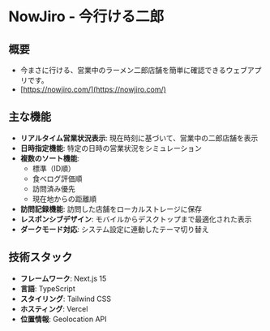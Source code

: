 # NowJiro - 今行ける二郎

## 概要
- 今まさに行ける、営業中のラーメン二郎店舗を簡単に確認できるウェブアプリです。
- [https://nowjiro.com/](https://nowjiro.com/)

## 主な機能
- **リアルタイム営業状況表示**: 現在時刻に基づいて、営業中の二郎店舗を表示
- **日時指定機能**: 特定の日時の営業状況をシミュレーション
- **複数のソート機能**:
  - 標準（ID順）
  - 食べログ評価順
  - 訪問済み優先
  - 現在地からの距離順
- **訪問記録機能**: 訪問した店舗をローカルストレージに保存
- **レスポンシブデザイン**: モバイルからデスクトップまで最適化された表示
- **ダークモード対応**: システム設定に連動したテーマ切り替え

## 技術スタック
- **フレームワーク**: Next.js 15
- **言語**: TypeScript
- **スタイリング**: Tailwind CSS
- **ホスティング**: Vercel
- **位置情報**: Geolocation API
